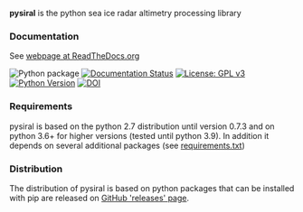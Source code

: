 **pysiral** is the python sea ice radar altimetry processing library

### Documentation

See [webpage at ReadTheDocs.org](https://pysiral.readthedocs.io/en/latest/#) 

![Python package](https://github.com/shendric/pysiral/workflows/Python%20package/badge.svg)
[![Documentation Status](https://readthedocs.org/projects/pysiral/badge/?version=latest)](https://pysiral.readthedocs.io/en/latest/?badge=latest)
[![License: GPL v3](https://img.shields.io/badge/License-GPLv3-blue.svg)](https://www.gnu.org/licenses/gpl-3.0)
[![Python Version](https://img.shields.io/badge/python-3.7,_3.8,_3.9-blue)](https://www.python.org/downloads/)
[![DOI](https://zenodo.org/badge/144590952.svg)](https://zenodo.org/badge/latestdoi/144590952)

### Requirements

pysiral is based on the python 2.7 distribution until version 0.7.3 and on python 3.6+ for higher versions (tested until python 3.9). In addition it depends on several additional packages (see [requirements.txt](requirements.txt))

### Distribution

The distribution of pysiral is based on python packages that can be installed with pip are released on [GitHub 'releases' page](https://github.com/shendric/pysiral/releases).






